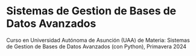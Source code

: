 #  Sistemas de Gestion de Bases de Datos Avanzados
Curso en Universidad Autónoma de Asunción (UAA) de Materia: Sistemas de Gestion de Bases de Datos Avanzados (con Python), Primavera 2024
